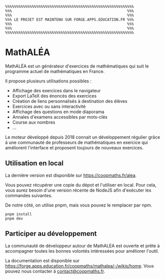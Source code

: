 ```
%%%%%%%%%%%%%%%%%%%%%%%%%%%%%%%%%%%%%%%%%%%%%%%%%%%%%%%%%%
%%%                                                    %%%
%%%                                                    %%%
%%% LE PROJET EST MAINTENU SUR FORGE.APPS.EDUCATION.FR %%%
%%%                                                    %%%
%%%                                                    %%%
%%%%%%%%%%%%%%%%%%%%%%%%%%%%%%%%%%%%%%%%%%%%%%%%%%%%%%%%%%
```




# MathALÉA

MathALÉA est un générateur d'exercices de mathématiques qui suit le programme actuel de mathématiques en France.

Il propose plusieurs utilisations possibles : 

* Affichage des exercices dans le navigateur
* Export LaTeX des énoncés des exercices
* Création de liens personnalisés à destination des élèves
* Exercices avec ou sans interactivité
* Affichage des questions en mode diaporama
* Annales d'examens accessibles par mots-clés
* Course aux nombres
* ...

Le moteur développé depuis 2018 connait un développement régulier grâce à une communauté de professeurs de mathématiques en exercice qui améliorent l'interface et proposent toujours de nouveaux exercices.


## Utilisation en local

La dernière version est disponible sur https://coopmaths.fr/alea.

Vous pouvez récupérer une copie du dépot et l'utiliser en local. Pour cela, vous aurez besoin d'une version récente de NodeJS afin d'exécuter les commandes suivantes.

De notre côté, on utilise pnpm, mais vous pouvez le remplacer par npm.

```
pnpm install
pnpm dev
```


## Participer au développement

La communauté de développeur autour de MathALEA est ouverte et prête à accompagner toutes les bonnes volontés intéressées pour améliorer l'outil.

La documentation est disponible sur https://forge.apps.education.fr/coopmaths/mathalea/-/wikis/home. 
Vous pouvez nous contacter à contact@coopmaths.fr.
